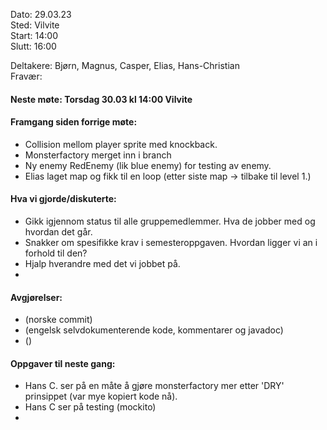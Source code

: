Dato: 29.03.23  
Sted: Vilvite   
Start: 14:00   
Slutt: 16:00  

Deltakere: Bjørn, Magnus, Casper, Elias, Hans-Christian  
Fravær:  

#### Neste møte: Torsdag 30.03 kl 14:00 Vilvite

#### Framgang siden forrige møte:
- Collision mellom player sprite med knockback. 
- Monsterfactory merget inn i branch
- Ny enemy RedEnemy (lik blue enemy) for testing av enemy.
- Elias laget map og fikk til en loop (etter siste map -> tilbake til level 1.)



#### Hva vi gjorde/diskuterte:
- Gikk igjennom status til alle gruppemedlemmer. Hva de jobber med og hvordan det går. 
- Snakker om spesifikke krav i semesteroppgaven. Hvordan ligger vi an i forhold til den? 
- Hjalp hverandre med det vi jobbet på.
- 

#### Avgjørelser: 
- (norske commit) 
- (engelsk selvdokumenterende kode, kommentarer og javadoc)
- ()


#### Oppgaver til neste gang:
- Hans C. ser på en måte å gjøre monsterfactory mer etter 'DRY' prinsippet (var mye kopiert kode nå).
- Hans C ser på testing (mockito)
- 
